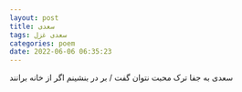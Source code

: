 ```yaml
---
layout: post
title: سعدی
tags: سعدی غزل
categories: poem
date: 2022-06-06 06:35:23
---
```


سعدی به جفا ترک محبت نتوان گفت / بر در بنشینم اگر از خانه برانند
